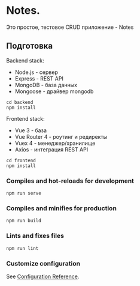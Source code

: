 # Notes.

Это простое, тестовое CRUD приложение - Notes

## Подготовка

Backend stack:
* Node.js - сервер
* Express - REST API 
* MongoDB - база данных
* Mongoose - драйвер mongodb
```
cd backend
npm install
```

Frontend stack:
* Vue 3 - база
* Vue Router 4 - роутинг и редиректы
* Vuex 4 - менеджер/хранилище
* Axios - интеграция REST API
```
cd frontend
npm install
```

### Compiles and hot-reloads for development
```
npm run serve
```

### Compiles and minifies for production
```
npm run build
```

### Lints and fixes files
```
npm run lint
```

### Customize configuration
See [Configuration Reference](https://cli.vuejs.org/config/).

